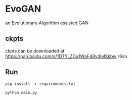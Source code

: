# EvoGAN
an Evolutionary Algorithm assisted GAN

## ckpts
ckpts can be downloaded at https://pan.baidu.com/s/1DTY_ZDu1WaF48ydIelSkbw
r6sn

## Run

```shell
pip install -r requirements.txt
```

```shell
python main.py
```

